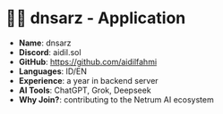 #  🧑‍💻 dnsarz - Application

- **Name**: dnsarz 
- **Discord**: aidil.sol
- **GitHub**: https://github.com/aidilfahmi
- **Languages**: ID/EN
- **Experience**: a year in backend server
- **AI Tools**: ChatGPT, Grok, Deepseek
- **Why Join?**: contributing to the Netrum AI ecosystem
